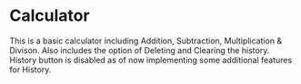 # Calculator
This is a basic calculator including Addition, Subtraction, Multiplication & Divison.
Also includes the option of Deleting and Clearing the history.
History button is disabled as of now implementing some additional features for History.
